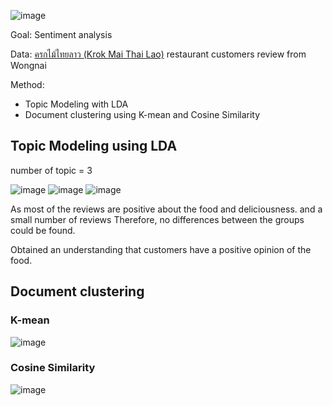 ![image](https://github.com/terjirapat/MADT8101-Customer-Analytics/assets/77285026/58d58bf0-0685-4003-9af3-0a01beaf9fad)

Goal: Sentiment analysis

Data: [ครกไม้ไทยลาว (Krok Mai Thai Lao)](https://www.wongnai.com/r/12231Lf) restaurant customers review from Wongnai

Method: 
- Topic Modeling with LDA
- Document clustering using K-mean and Cosine Similarity

## Topic Modeling using LDA

number of topic = 3

![image](https://github.com/terjirapat/MADT8101-Customer-Analytics/assets/77285026/072ead4c-e76c-4cfe-a470-b80fe2158618)
![image](https://github.com/terjirapat/MADT8101-Customer-Analytics/assets/77285026/57878762-2b1a-420c-b148-ea104c14ddf6)
![image](https://github.com/terjirapat/MADT8101-Customer-Analytics/assets/77285026/e6032eec-bebb-4e2d-95d8-672832aca3ac)

As most of the reviews are positive about the food and deliciousness. and a small number of reviews Therefore, no differences between the groups could be found. 

Obtained an understanding that customers have a positive opinion of the food.

##  Document clustering

### K-mean

![image](https://github.com/terjirapat/MADT8101-Customer-Analytics/assets/77285026/9025657e-5ef3-44ac-b293-b3a5ae1c9cac)

### Cosine Similarity

![image](https://github.com/terjirapat/MADT8101-Customer-Analytics/assets/77285026/78935580-b781-451b-80ce-73e102986640)
